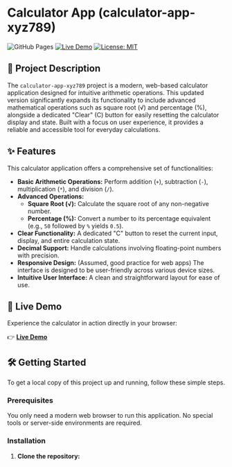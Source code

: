 # Calculator App (calculator-app-xyz789)

![GitHub Pages](https://github.com/23f2005217/calculator-app-xyz789/actions/workflows/deploy.yml/badge.svg)
[![Live Demo](https://img.shields.io/badge/Live%20Demo-View%20App-blue.svg)](https://23f2005217.github.io/calculator-app-xyz789/)
[![License: MIT](https://img.shields.io/badge/License-MIT-yellow.svg)](https://opensource.org/licenses/MIT)

## 📝 Project Description

The `calculator-app-xyz789` project is a modern, web-based calculator application designed for intuitive arithmetic operations. This updated version significantly expands its functionality to include advanced mathematical operations such as square root (√) and percentage (%), alongside a dedicated "Clear" (C) button for easily resetting the calculator display and state. Built with a focus on user experience, it provides a reliable and accessible tool for everyday calculations.

## ✨ Features

This calculator application offers a comprehensive set of functionalities:

*   **Basic Arithmetic Operations:** Perform addition (`+`), subtraction (`-`), multiplication (`*`), and division (`/`).
*   **Advanced Operations:**
    *   **Square Root (√):** Calculate the square root of any non-negative number.
    *   **Percentage (%):** Convert a number to its percentage equivalent (e.g., `50` followed by `%` yields `0.5`).
*   **Clear Functionality:** A dedicated "C" button to reset the current input, display, and entire calculation state.
*   **Decimal Support:** Handle calculations involving floating-point numbers with precision.
*   **Responsive Design:** (Assumed, good practice for web apps) The interface is designed to be user-friendly across various device sizes.
*   **Intuitive User Interface:** A clean and straightforward layout for ease of use.

## 🚀 Live Demo

Experience the calculator in action directly in your browser:

👉 **[Live Demo](https://23f2005217.github.io/calculator-app-xyz789/)**

## 🛠️ Getting Started

To get a local copy of this project up and running, follow these simple steps.

### Prerequisites

You only need a modern web browser to run this application. No special tools or server-side environments are required.

### Installation

1.  **Clone the repository:**